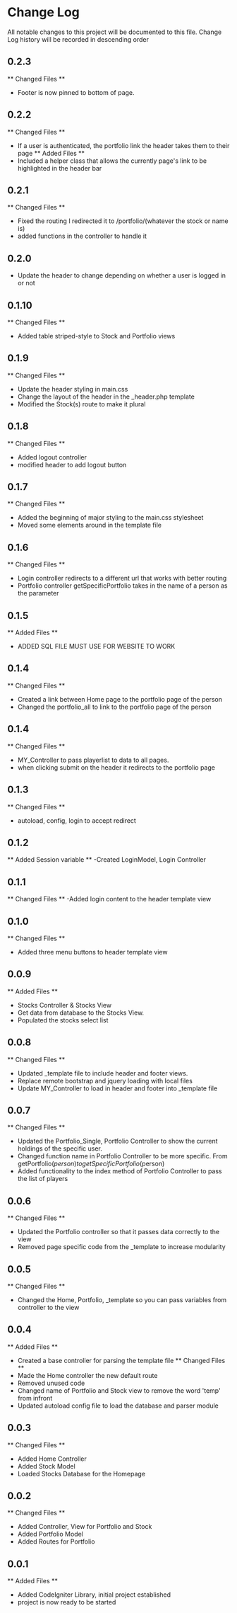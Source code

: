 # Change Log
All notable changes to this project will be documented to this file.
Change Log history will be recorded in descending order

## 0.2.3
** Changed Files **
- Footer is now pinned to bottom of page.

## 0.2.2
** Changed Files **
- If a user is authenticated, the portfolio link the header takes them to their page
** Added Files **
- Included a helper class that allows the currently page's link to be highlighted in the header bar

## 0.2.1
** Changed Files **
- Fixed the routing I redirected it to /portfolio/(whatever the stock or name is)
- added functions in the controller to handle it

## 0.2.0
- Update the header to change depending on whether a user is logged in or not

## 0.1.10
** Changed Files **
- Added table striped-style to Stock and Portfolio views

## 0.1.9
** Changed Files **
- Update the header styling in main.css
- Change the layout of the header in the _header.php template
- Modified the Stock(s) route to make it plural

## 0.1.8
** Changed Files **
- Added logout controller
- modified header to add logout button

## 0.1.7
** Changed Files **
- Added the beginning of major styling to the main.css stylesheet
- Moved some elements around in the template file

## 0.1.6
** Changed Files **
- Login controller redirects to a different url that works with better routing
- Portfolio controller getSpecificPortfolio takes in the name of a person as the parameter

## 0.1.5
** Added Files **
- ADDED SQL FILE MUST USE FOR WEBSITE TO WORK

## 0.1.4
** Changed Files **
- Created a link between Home page to the portfolio page of the person
- Changed the portfolio_all to link to the portfolio page of the person

## 0.1.4
** Changed Files **
- MY_Controller to pass playerlist to data to all pages.
- when clicking submit on the header it redirects to the portfolio page

## 0.1.3
** Changed Files **
- autoload, config, login to accept redirect

## 0.1.2
** Added Session variable **
-Created LoginModel, Login Controller

## 0.1.1
** Changed Files **
-Added login content to the header template view

## 0.1.0
** Changed Files **
- Added three menu buttons to header template view

## 0.0.9
** Added Files **
- Stocks Controller & Stocks View
- Get data from database to the Stocks View.
- Populated the stocks select list

## 0.0.8
** Changed Files **
- Updated _template file to include header and footer views.
- Replace remote bootstrap and jquery loading with local files
- Update MY_Controller to load in header and footer into _template file

## 0.0.7
** Changed Files **
- Updated the Portfolio_Single, Portfolio Controller to show the current holdings of the specific user.
- Changed function name in Portfolio Controller to be more specific. From getPortfolio($person) to getSpecificPortfolio($person)
- Added functionality to the index method of Portfolio Controller to pass the list of players

## 0.0.6
** Changed Files **
- Updated the Portfolio controller so that it passes data correctly to the view
- Removed page specific code from the _template to increase modularity

## 0.0.5
** Changed Files **
- Changed the Home, Portfolio, _template so you can pass variables from controller to the view

## 0.0.4
** Added Files **
- Created a base controller for parsing the template file
** Changed Files **
- Made the Home controller the new default route
- Removed unused code
- Changed name of Portfolio and Stock view to remove the word 'temp' from infront
- Updated autoload config file to load the database and parser module

## 0.0.3
** Changed Files **
- Added Home Controller
- Added Stock Model
- Loaded Stocks Database for the Homepage

## 0.0.2
** Changed Files **
- Added Controller, View for Portfolio and Stock
- Added Portfolio Model
- Added Routes for Portfolio

## 0.0.1
** Added Files **
- Added CodeIgniter Library, initial project established
- project is now ready to be started
